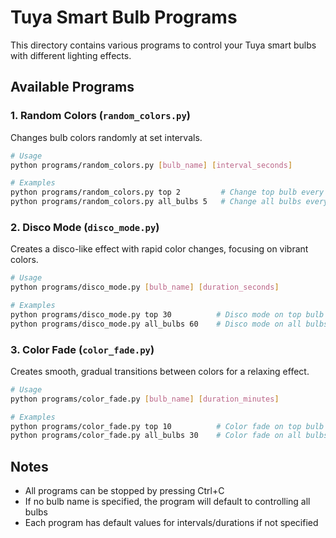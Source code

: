 # Tuya Smart Bulb Programs

This directory contains various programs to control your Tuya smart bulbs with different lighting effects.

## Available Programs

### 1. Random Colors (`random_colors.py`)

Changes bulb colors randomly at set intervals.

```bash
# Usage
python programs/random_colors.py [bulb_name] [interval_seconds]

# Examples
python programs/random_colors.py top 2         # Change top bulb every 2 seconds
python programs/random_colors.py all_bulbs 5   # Change all bulbs every 5 seconds
```

### 2. Disco Mode (`disco_mode.py`)

Creates a disco-like effect with rapid color changes, focusing on vibrant colors.

```bash
# Usage
python programs/disco_mode.py [bulb_name] [duration_seconds]

# Examples
python programs/disco_mode.py top 30          # Disco mode on top bulb for 30 seconds
python programs/disco_mode.py all_bulbs 60    # Disco mode on all bulbs for 60 seconds
```

### 3. Color Fade (`color_fade.py`)

Creates smooth, gradual transitions between colors for a relaxing effect.

```bash
# Usage
python programs/color_fade.py [bulb_name] [duration_minutes]

# Examples
python programs/color_fade.py top 10          # Color fade on top bulb for 10 minutes
python programs/color_fade.py all_bulbs 30    # Color fade on all bulbs for 30 minutes
```

## Notes

- All programs can be stopped by pressing Ctrl+C
- If no bulb name is specified, the program will default to controlling all bulbs
- Each program has default values for intervals/durations if not specified 